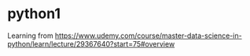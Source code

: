 # python1
Learning from https://www.udemy.com/course/master-data-science-in-python/learn/lecture/29367640?start=75#overview
